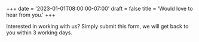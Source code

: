 +++
date = '2023-01-01T08:00:00-07:00'
draft = false
title = 'Would love to hear from you.'
+++

Interested in working with us? Simply submit
this form, we will get back to you within 3 working days.
